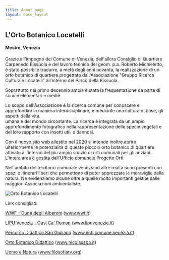 ```yaml
---
title: About page
layout: base_layout
---
```


## L'Orto Botanico Locatelli
#### Mestre, Venezia


Grazie all'impegno del Comune di Venezia, dell'allora Consiglio di Quartiere 
Carpenedo Bissuola e del lavoro tecnico del geom. p.a. Roberto Michieletto, 
è stato possibile tradurre, a metà degli anni novanta, la realizzazione 
di un orto botanico di quartiere progettato dall'Associazione 
"Gruppo Ricerca Culturale Locatelli" all'interno del Parco della Bissuola.

Soprattutto nel primo decennio ampia è stata la frequentazione da parte di scuole elementari e medie.

Lo scopo dell'Associazione è la ricerca comune per conoscere e approfondire in 
maniera interdisciplinare, e mediante una cultura di base, gli aspetti della vita  
umana e del mondo circostante. La ricerca è integrata da un ampio approfondimento 
fotografico nella rappresentazione delle specie vegetali e del loro rapporto con insetti utili o dannosi.

Con il nuovo sito web allestito nel 2020 si intende inoltre aprire 
ulteriormente le potenzialità di questo piccolo orto botanico di 
quartiere attivato all'interno del più ampio spazio di orti comunali 
per gli anziani. L'intera area è gestita dall'Ufficio comunale Progetto Orti.

Nell'ambito del territorio comunale veneziano altre realtà sono presenti 
con spazi o itinerari liberi che permettono di poter apprezzare le 
meraviglie della natura. Ne evidenziamo alcune oltre a quelle molto 
importanti gestite dalle maggiori Associazioni ambientaliste.

![Orto Botanico Locatelli](https://www.mmoblfoto.it/img/orto.jpg)

Link consigliati:

[WWF - Dune degli Alberoni](https://www.wwf.it/oasi/veneto/dune_degli_alberoni/)
(www.wwf.it)

[LIPU Venezia - Oasi Ca' Roman](http://www.lipuvenezia.it/index.php/oasi-ca-roman)
(www.lipuvenezia.it)

[Percorso Didattico San Giuliano](http://www.enti.comune.venezia.it/flex/cm/pages/ServeBLOB.php/L/IT/IDPagina/49)
(www.enti.comune.venezia.it)

[Orto Botanico Didattico](https://www.nicolasaba.it/orto%20botanico.html)
(www.nicolasaba.it)

[Uomo e Natura](https://www.filosofiatv.org/index.php?topic=ecofilosofia)
(www.filosofiatv.org)
